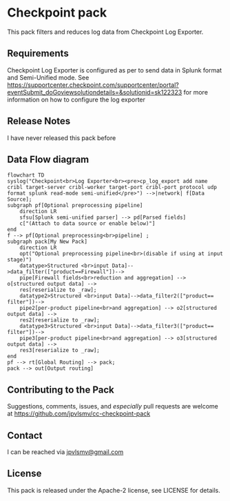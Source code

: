 # Checkpoint pack
This pack filters and reduces log data from Checkpoint Log Exporter.

## Requirements
Checkpoint Log Exporter is configured as per <link> to send data in Splunk format and Semi-Unified mode.  See
https://supportcenter.checkpoint.com/supportcenter/portal?eventSubmit_doGoviewsolutiondetails=&solutionid=sk122323 for more
information on how to configure the log exporter

## Release Notes
I have never released this pack before

## Data Flow diagram
```mermaid
flowchart TD
syslog("Checkpoint<br>Log Exporter<br><pre>cp_log_export add name cribl target-server cribl-worker target-port cribl-port protocol udp format splunk read-mode semi-unified</pre>") -->|network| f[Data Source];
subgraph pf[Optional preprocessing pipeline]
    direction LR
    sfsu[Splunk semi-unified parser] --> pd[Parsed fields]
    c["(Attach to data source or enable below)"]
end
f --> pf[Optional preprocessing<br>pipeline] ;
subgraph pack[My New Pack]
    direction LR
    opt("Optional preprocessing pipeline<br>(disable if using at input stage)")
    datatype>Structured <br>input Data]-->data_filter(["product==Firewall"])--> 
    pipe[Firewall fields<br>reduction and aggregation] --> o[structured output data] -->
    res[reserialize to _raw];
    datatype2>Structured <br>input Data]-->data_filter2(["product== filter"])--> 
    pipe2[per-product pipeline<br>and aggregation] --> o2[structured output data] -->
    res2[reserialize to _raw];
    datatype3>Structured <br>input Data]-->data_filter3(["product== filter"])--> 
    pipe3[per-product pipeline<br>and aggregation] --> o3[structured output data] -->
    res3[reserialize to _raw];
end
pf --> rt[Global Routing] --> pack;
pack --> out[Output routing]
```

## Contributing to the Pack
Suggestions, comments, issues, and *especially* pull requests are welcome at https://github.com/jpvlsmv/cc-checkpoint-pack

## Contact
I can be reached via jpvlsmv@gmail.com

## License
This pack is released under the Apache-2 license, see LICENSE for details.
